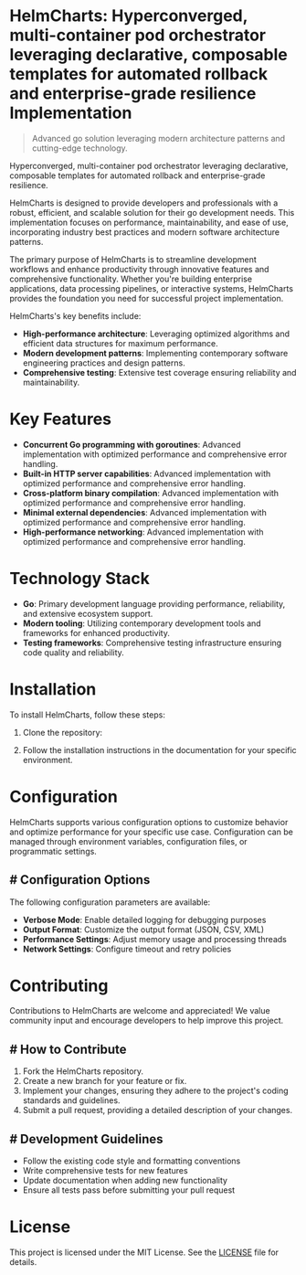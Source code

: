 <!-- fallback_HelmCharts_20251001183046_84052 -->

# HelmCharts: Hyperconverged, multi-container pod orchestrator leveraging declarative, composable templates for automated rollback and enterprise-grade resilience Implementation
> Advanced go solution leveraging modern architecture patterns and cutting-edge technology.

Hyperconverged, multi-container pod orchestrator leveraging declarative, composable templates for automated rollback and enterprise-grade resilience.

HelmCharts is designed to provide developers and professionals with a robust, efficient, and scalable solution for their go development needs. This implementation focuses on performance, maintainability, and ease of use, incorporating industry best practices and modern software architecture patterns.

The primary purpose of HelmCharts is to streamline development workflows and enhance productivity through innovative features and comprehensive functionality. Whether you're building enterprise applications, data processing pipelines, or interactive systems, HelmCharts provides the foundation you need for successful project implementation.

HelmCharts's key benefits include:

* **High-performance architecture**: Leveraging optimized algorithms and efficient data structures for maximum performance.
* **Modern development patterns**: Implementing contemporary software engineering practices and design patterns.
* **Comprehensive testing**: Extensive test coverage ensuring reliability and maintainability.

# Key Features

* **Concurrent Go programming with goroutines**: Advanced implementation with optimized performance and comprehensive error handling.
* **Built-in HTTP server capabilities**: Advanced implementation with optimized performance and comprehensive error handling.
* **Cross-platform binary compilation**: Advanced implementation with optimized performance and comprehensive error handling.
* **Minimal external dependencies**: Advanced implementation with optimized performance and comprehensive error handling.
* **High-performance networking**: Advanced implementation with optimized performance and comprehensive error handling.

# Technology Stack

* **Go**: Primary development language providing performance, reliability, and extensive ecosystem support.
* **Modern tooling**: Utilizing contemporary development tools and frameworks for enhanced productivity.
* **Testing frameworks**: Comprehensive testing infrastructure ensuring code quality and reliability.

# Installation

To install HelmCharts, follow these steps:

1. Clone the repository:


2. Follow the installation instructions in the documentation for your specific environment.

# Configuration

HelmCharts supports various configuration options to customize behavior and optimize performance for your specific use case. Configuration can be managed through environment variables, configuration files, or programmatic settings.

## # Configuration Options

The following configuration parameters are available:

* **Verbose Mode**: Enable detailed logging for debugging purposes
* **Output Format**: Customize the output format (JSON, CSV, XML)
* **Performance Settings**: Adjust memory usage and processing threads
* **Network Settings**: Configure timeout and retry policies

# Contributing

Contributions to HelmCharts are welcome and appreciated! We value community input and encourage developers to help improve this project.

## # How to Contribute

1. Fork the HelmCharts repository.
2. Create a new branch for your feature or fix.
3. Implement your changes, ensuring they adhere to the project's coding standards and guidelines.
4. Submit a pull request, providing a detailed description of your changes.

## # Development Guidelines

* Follow the existing code style and formatting conventions
* Write comprehensive tests for new features
* Update documentation when adding new functionality
* Ensure all tests pass before submitting your pull request

# License

This project is licensed under the MIT License. See the [LICENSE](https://github.com/weiquan98/HelmCharts/blob/main/LICENSE) file for details.
